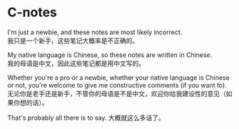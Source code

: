 # C-notes

I'm just a newbie, and these notes are most likely incorrect.   
我只是一个新手，这些笔记大概率是不正确的。

My native language is Chinese, so these notes are written in Chinese.  
我的母语是中文，因此这些笔记都是用中文写的。

Whether you're a pro or a newbie, whether your native language is Chinese or not, you're welcome to give me constructive comments (if you want to).  
无论你是老手还是新手，不管你的母语是不是中文，欢迎你给我建设性的意见（如果你想的话）。

That's probably all there is to say.
大概就这么多话了。
